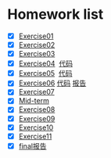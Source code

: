 # Homework list
- [x] [Exercise01](https://github.com/cyzason/computional_phsics_N2015301020014/blob/cyzason-patch-1/chenyizhong.png?raw=true)
- [x] [Exercise02](https://github.com/cyzason/computional_phsics_N2015301020014/blob/moving-words.gif/QQ%E5%9B%BE%E7%89%8720170922212156.gif)
- [x] [Exercise03](http://note.youdao.com/noteshare?id=2dd32c4b14330ae4bf8d1b3702403e3c)
- [x] [Exercise04](https://github.com/cyzason/computional_phsics_N2015301020014/blob/master/2017-10-14-00-40-07.gif)  [代码](http://note.youdao.com/noteshare?id=33c2188c968ac6fdbb1227b6cb526a7e)
- [x] [Exercise05](https://github.com/cyzason/computional_phsics_N2015301020014/blob/master/erercise5.png)  [代码](http://note.youdao.com/noteshare?id=442749010acb07378f2b5c932298172a)
- [x] [Exercise06](https://github.com/cyzason/computional_phsics_N2015301020014/blob/master/%E6%B7%B7%E6%B2%8C.png)  [代码](http://note.youdao.com/noteshare?id=7298ba46f9fd520c6b3c18d1f3f96854)
[报告](http://note.youdao.com/noteshare?id=a925b8a8015400f4edca4e549ce5d10e)
- [x] [Exercise07](http://note.youdao.com/noteshare?id=ea6628d2882d32a26006a13514b07d60) 
- [x] [Mid-term](http://note.youdao.com/noteshare?id=c5d6dc06ba750fb575bf73e7a8ef2206)
- [x] [Exercise08](http://note.youdao.com/noteshare?id=3882a412369fb1e037d58522f4246f6f)
- [x] [Exercise09](http://note.youdao.com/noteshare?id=1391ba3e6d56a360800dedd927bfbf74)
- [x] [Exercise10](http://note.youdao.com/noteshare?id=7fa46261d8d21b65a982ceafe3dbbd18)
- [x] [Exercise11](http://note.youdao.com/noteshare?id=28de25def2f4a7106ad7d15be55192d9)
- [x] [final报告](http://note.youdao.com/noteshare?id=0268de64b218a8c1fd877d70a172edf3)

